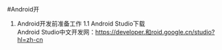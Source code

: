 #Android开
1. Android开发前准备工作
   1.1 Android Studio下载<br>
   Android Studio中文开发网：https://developer.和roid.google.cn/studio?hl=zh-cn
